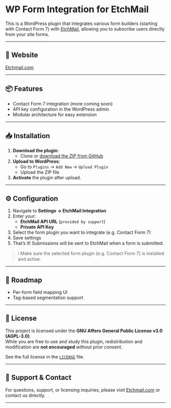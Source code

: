 # WP Form Integration for EtchMail

This is a WordPress plugin that integrates various form builders (starting with Contact Form 7) with [EtchMail](https://etchmail.com), allowing you to subscribe users directly from your site forms.

---

## 🔗 Website
[Etchmail.com](https://etchmail.com)

---

## 📦 Features

- Contact Form 7 integration (more coming soon)
- API key configuration in the WordPress admin
- Modular architecture for easy extension

---

## 📥 Installation

1. **Download the plugin**:
   - Clone or [download the ZIP from GitHub](https://github.com/Etchmail/wp-form-integration/)
2. **Upload to WordPress**:
   - Go to `Plugins` → `Add New` → `Upload Plugin`
   - Upload the ZIP file
3. **Activate** the plugin after upload.

---

## ⚙️ Configuration

1. Navigate to **Settings → EtchMail Integration**
2. Enter your:
   - **EtchMail API URL** (`provided by support`)
   - **Private API Key**
3. Select the form plugin you want to integrate (e.g. Contact Form 7)
4. Save settings
5. That’s it! Submissions will be sent to EtchMail when a form is submitted.

> ℹ️ Make sure the selected form plugin (e.g. Contact Form 7) is installed and active.

---

## 🚧 Roadmap

- Per-form field mapping UI
- Tag-based segmentation support

---

## 📝 License

This project is licensed under the **GNU Affero General Public License v3.0 (AGPL-3.0)**.  
While you are free to use and study this plugin, redistribution and modification are **not encouraged** without prior consent.

See the full license in the [`LICENSE`](LICENSE) file.

---

## 🤝 Support & Contact

For questions, support, or licensing inquiries, please visit [Etchmail.com](https://etchmail.com/contact) or contact us directly.

---
